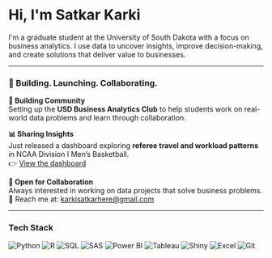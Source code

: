 # Hi, I'm Satkar Karki

I'm a graduate student at the University of South Dakota with a focus on business analytics. I use data to uncover insights, improve decision-making, and create solutions that deliver value to businesses.

---

### 🚀 Building. Launching. Collaborating.

**👥 Building Community**  
Setting up the **USD Business Analytics Club** to help students work on real-world data problems and learn through collaboration.

**📊 Sharing Insights**  
Just released a dashboard exploring **referee travel and workload patterns** in NCAA Division I Men’s Basketball.  
👉 [View the dashboard](https://satkar605.shinyapps.io/ncaa-dashboard/)

**🤝 Open for Collaboration**  
Always interested in working on data projects that solve business problems.  
📩 Reach me at: karkisatkarhere@gmail.com

---

### Tech Stack  
![Python](https://img.shields.io/badge/Python-3776AB?style=for-the-badge&logo=python&logoColor=white)
![R](https://img.shields.io/badge/R-276DC3?style=for-the-badge&logo=r&logoColor=white)
![SQL](https://img.shields.io/badge/SQL-4479A1?style=for-the-badge&logo=postgresql&logoColor=white)
![SAS](https://img.shields.io/badge/SAS-1E9CEF?style=for-the-badge&logo=sas&logoColor=white)
![Power BI](https://img.shields.io/badge/Power%20BI-F2C811?style=for-the-badge&logo=powerbi&logoColor=black)
![Tableau](https://img.shields.io/badge/Tableau-E97627?style=for-the-badge&logo=tableau&logoColor=white)
![Shiny](https://img.shields.io/badge/Shiny-RStudio-blue?style=for-the-badge&logo=R&logoColor=white)
![Excel](https://img.shields.io/badge/Excel-217346?style=for-the-badge&logo=microsoft-excel&logoColor=white)
![Git](https://img.shields.io/badge/Git-F05032?style=for-the-badge&logo=git&logoColor=white)
